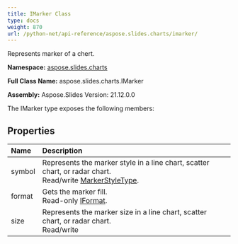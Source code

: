 ```yaml
---
title: IMarker Class
type: docs
weight: 870
url: /python-net/api-reference/aspose.slides.charts/imarker/
---
```


Represents marker of a chert.

**Namespace:** [aspose.slides.charts](/slides/python-net/api-reference/aspose.slides.charts/)

**Full Class Name:** aspose.slides.charts.IMarker

**Assembly:**  Aspose.Slides Version: 21.12.0.0

The IMarker type exposes the following members:
## **Properties**
|**Name**|**Description**|
| :- | :- |
|symbol|Represents the marker style in a line chart, scatter chart, or radar chart.<br/>            Read/write [MarkerStyleType](/slides/python-net/api-reference/aspose.slides.charts/markerstyletype/).|
|format|Gets the marker fill.<br/>            Read-only [IFormat](/slides/python-net/api-reference/aspose.slides.charts/iformat/).|
|size|Represents the marker size in a line chart, scatter chart, or radar chart.<br/>            Read/write|
